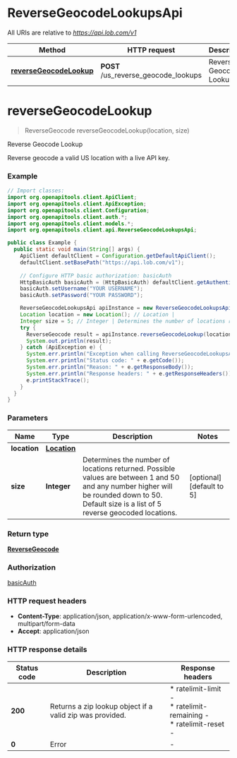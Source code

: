# ReverseGeocodeLookupsApi

All URIs are relative to *https://api.lob.com/v1*

| Method | HTTP request | Description |
|------------- | ------------- | -------------|
| [**reverseGeocodeLookup**](ReverseGeocodeLookupsApi.md#reverseGeocodeLookup) | **POST** /us_reverse_geocode_lookups | Reverse Geocode Lookup |


<a id="reverseGeocodeLookup"></a>
# **reverseGeocodeLookup**
> ReverseGeocode reverseGeocodeLookup(location, size)

Reverse Geocode Lookup

Reverse geocode a valid US location with a live API key.

### Example
```java
// Import classes:
import org.openapitools.client.ApiClient;
import org.openapitools.client.ApiException;
import org.openapitools.client.Configuration;
import org.openapitools.client.auth.*;
import org.openapitools.client.models.*;
import org.openapitools.client.api.ReverseGeocodeLookupsApi;

public class Example {
  public static void main(String[] args) {
    ApiClient defaultClient = Configuration.getDefaultApiClient();
    defaultClient.setBasePath("https://api.lob.com/v1");
    
    // Configure HTTP basic authorization: basicAuth
    HttpBasicAuth basicAuth = (HttpBasicAuth) defaultClient.getAuthentication("basicAuth");
    basicAuth.setUsername("YOUR USERNAME");
    basicAuth.setPassword("YOUR PASSWORD");

    ReverseGeocodeLookupsApi apiInstance = new ReverseGeocodeLookupsApi(defaultClient);
    Location location = new Location(); // Location | 
    Integer size = 5; // Integer | Determines the number of locations returned. Possible values are between 1 and 50 and any number higher will be rounded down to 50. Default size is a list of 5 reverse geocoded locations.
    try {
      ReverseGeocode result = apiInstance.reverseGeocodeLookup(location, size);
      System.out.println(result);
    } catch (ApiException e) {
      System.err.println("Exception when calling ReverseGeocodeLookupsApi#reverseGeocodeLookup");
      System.err.println("Status code: " + e.getCode());
      System.err.println("Reason: " + e.getResponseBody());
      System.err.println("Response headers: " + e.getResponseHeaders());
      e.printStackTrace();
    }
  }
}
```

### Parameters

| Name | Type | Description  | Notes |
|------------- | ------------- | ------------- | -------------|
| **location** | [**Location**](Location.md)|  | |
| **size** | **Integer**| Determines the number of locations returned. Possible values are between 1 and 50 and any number higher will be rounded down to 50. Default size is a list of 5 reverse geocoded locations. | [optional] [default to 5] |

### Return type

[**ReverseGeocode**](ReverseGeocode.md)

### Authorization

[basicAuth](../README.md#basicAuth)

### HTTP request headers

 - **Content-Type**: application/json, application/x-www-form-urlencoded, multipart/form-data
 - **Accept**: application/json

### HTTP response details
| Status code | Description | Response headers |
|-------------|-------------|------------------|
| **200** | Returns a zip lookup object if a valid zip was provided. |  * ratelimit-limit -  <br>  * ratelimit-remaining -  <br>  * ratelimit-reset -  <br>  |
| **0** | Error |  -  |

